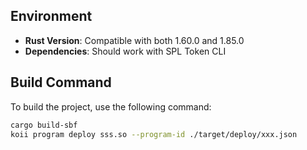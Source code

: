 ## Environment

- **Rust Version**: Compatible with both 1.60.0 and 1.85.0
- **Dependencies**: Should work with SPL Token CLI

## Build Command

To build the project, use the following command:
```bash
cargo build-sbf
koii program deploy sss.so --program-id ./target/deploy/xxx.json
```
